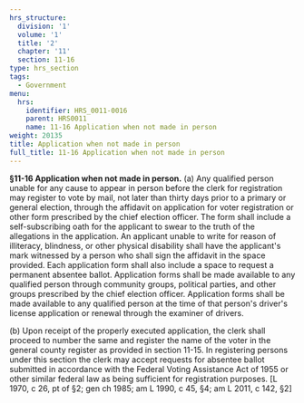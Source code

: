 ```yaml
---
hrs_structure:
  division: '1'
  volume: '1'
  title: '2'
  chapter: '11'
  section: 11-16
type: hrs_section
tags:
  - Government
menu:
  hrs:
    identifier: HRS_0011-0016
    parent: HRS0011
    name: 11-16 Application when not made in person
weight: 20135
title: Application when not made in person
full_title: 11-16 Application when not made in person
---
```

**§11-16 Application when not made in person.** (a) Any qualified person unable for any cause to appear in person before the clerk for registration may register to vote by mail, not later than thirty days prior to a primary or general election, through the affidavit on application for voter registration or other form prescribed by the chief election officer. The form shall include a self-subscribing oath for the applicant to swear to the truth of the allegations in the application. An applicant unable to write for reason of illiteracy, blindness, or other physical disability shall have the applicant's mark witnessed by a person who shall sign the affidavit in the space provided. Each application form shall also include a space to request a permanent absentee ballot. Application forms shall be made available to any qualified person through community groups, political parties, and other groups prescribed by the chief election officer. Application forms shall be made available to any qualified person at the time of that person's driver's license application or renewal through the examiner of drivers.

(b) Upon receipt of the properly executed application, the clerk shall proceed to number the same and register the name of the voter in the general county register as provided in section 11-15\. In registering persons under this section the clerk may accept requests for absentee ballot submitted in accordance with the Federal Voting Assistance Act of 1955 or other similar federal law as being sufficient for registration purposes. [L 1970, c 26, pt of §2; gen ch 1985; am L 1990, c 45, §4; am L 2011, c 142, §2]